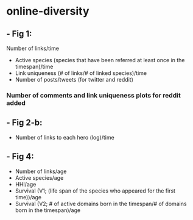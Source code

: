 # online-diversity
## - Fig 1:
  Number of links/time
  * Active species (species that have been referred at least once in the timespan)/time
  * Link uniqueness (# of links/# of linked species)/time
  * Number of posts/tweets (for twitter and reddit)
  ### Number of comments and link uniqueness plots for reddit added
## - Fig 2-b:
  * Number of links to each hero (log)/time
  
## - Fig 4:
  * Number of links/age
  * Active species/age
  * HHI/age
  * Survival (V1; (life span of the species who appeared for the first time))/age
  * Survival (V2; # of active domains born in the timespan/# of domains born in the timespan)/age
